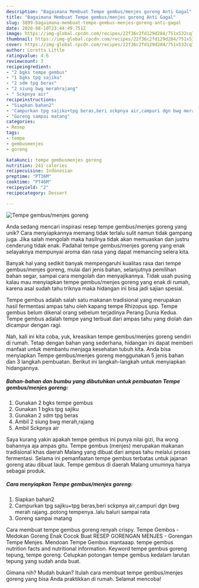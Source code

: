 ```yaml
---
description: "Bagaimana Membuat Tempe gembus/menjes goreng Anti Gagal"
title: "Bagaimana Membuat Tempe gembus/menjes goreng Anti Gagal"
slug: 3899-bagaimana-membuat-tempe-gembus-menjes-goreng-anti-gagal
date: 2020-08-10T23:44:49.751Z
image: https://img-global.cpcdn.com/recipes/22f36c2fd129d284/751x532cq70/tempe-gembusmenjes-goreng-foto-resep-utama.jpg
thumbnail: https://img-global.cpcdn.com/recipes/22f36c2fd129d284/751x532cq70/tempe-gembusmenjes-goreng-foto-resep-utama.jpg
cover: https://img-global.cpcdn.com/recipes/22f36c2fd129d284/751x532cq70/tempe-gembusmenjes-goreng-foto-resep-utama.jpg
author: Loretta Little
ratingvalue: 4.6
reviewcount: 3
recipeingredient:
- "2 bgks tempe gembus"
- "1 bgks tpg sajiku"
- "2 sdm tpg beras"
- "2 siung bwg merahrajang"
- " Sckpnya air"
recipeinstructions:
- "Siapkan bahan2"
- "Campurkan tpg sajiku+tpg beras,beri sckpnya air,campuri dgn bwg merah rajang..potong tempenya..lalu baluri sampai rata"
- "Goreng sampai matang"
categories:
- Resep
tags:
- tempe
- gembusmenjes
- goreng

katakunci: tempe gembusmenjes goreng 
nutrition: 241 calories
recipecuisine: Indonesian
preptime: "PT36M"
cooktime: "PT46M"
recipeyield: "2"
recipecategory: Dessert

---
```



![Tempe gembus/menjes goreng](https://img-global.cpcdn.com/recipes/22f36c2fd129d284/751x532cq70/tempe-gembusmenjes-goreng-foto-resep-utama.jpg)

Anda sedang mencari inspirasi resep tempe gembus/menjes goreng yang unik? Cara menyiapkannya memang tidak terlalu sulit namun tidak gampang juga. Jika salah mengolah maka hasilnya tidak akan memuaskan dan justru cenderung tidak enak. Padahal tempe gembus/menjes goreng yang enak selayaknya mempunyai aroma dan rasa yang dapat memancing selera kita.

Banyak hal yang sedikit banyak mempengaruhi kualitas rasa dari tempe gembus/menjes goreng, mulai dari jenis bahan, selanjutnya pemilihan bahan segar, sampai cara mengolah dan menyajikannya. Tidak usah pusing kalau mau menyiapkan tempe gembus/menjes goreng yang enak di rumah, karena asal sudah tahu triknya maka hidangan ini bisa jadi sajian spesial.

Tempe gembus adalah salah satu makanan tradisional yang merupakan hasil fermentasi ampas tahu oleh kapang tempe Rhizopus spp. Tempe gembus belum dikenal orang sebelum terjadinya Perang Dunia Kedua. Tempe gembus adalah tempe yang terbuat dari ampas tahu yang diolah dan dicampur dengan ragi.


Nah, kali ini kita coba, yuk, kreasikan tempe gembus/menjes goreng sendiri di rumah. Tetap dengan bahan yang sederhana, hidangan ini dapat memberi manfaat untuk membantu menjaga kesehatan tubuh kita. Anda bisa menyiapkan Tempe gembus/menjes goreng menggunakan 5 jenis bahan dan 3 langkah pembuatan. Berikut ini langkah-langkah untuk menyiapkan hidangannya.

<!--inarticleads1-->

##### Bahan-bahan dan bumbu yang dibutuhkan untuk pembuatan Tempe gembus/menjes goreng:

1. Gunakan 2 bgks tempe gembus
1. Gunakan 1 bgks tpg sajiku
1. Gunakan 2 sdm tpg beras
1. Ambil 2 siung bwg merah,rajang
1. Ambil  Sckpnya air


Saya kurang yakin apakah tempe gembus ini punya nilai gizi, lha wong bahannya aja ampas gitu. Tempe gembus (menjes) merupakan makanan tradisional khas daerah Malang yang dibuat dari ampas tahu melalui proses fermentasi. Selama ini pemanfaatan tempe gembus terbatas untuk jajanan goreng atau dibuat lauk. Tempe gembus di daerah Malang umumnya hanya sebagai produk. 

<!--inarticleads2-->

##### Cara menyiapkan Tempe gembus/menjes goreng:

1. Siapkan bahan2
1. Campurkan tpg sajiku+tpg beras,beri sckpnya air,campuri dgn bwg merah rajang..potong tempenya..lalu baluri sampai rata
1. Goreng sampai matang


Cara membuat tempe gembus goreng renyah crispy. Tempe Gembos - Medokan Goreng Enak Cocok Buat RESEP GORENGAN MENJES - Gorengan Tempe Menjes. Mendoan Tempe Gembus mantaaap. tempe gembus nutrition facts and nutritional information. Keyword tempe gembus goreng tepung, tempe goreng. Celupkan potongan tempe gembus kedalam larutan tepung yang sudah anda buat. 

Gimana nih? Mudah bukan? Itulah cara membuat tempe gembus/menjes goreng yang bisa Anda praktikkan di rumah. Selamat mencoba!
